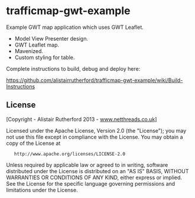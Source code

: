 trafficmap-gwt-example
======================

Example GWT map application which uses GWT Leaflet.

- Model View Presenter design.
- GWT Leaflet map.
- Mavenized.
- Custom styling for table.

Complete instructions to build, debug and deploy here:

https://github.com/alistairrutherford/trafficmap-gwt-example/wiki/Build-Instructions

License
--------
[Copyright - Alistair Rutherford 2013 - www.netthreads.co.uk]

Licensed under the Apache License, Version 2.0 (the "License");
   you may not use this file except in compliance with the License.
   You may obtain a copy of the License at

       http://www.apache.org/licenses/LICENSE-2.0

   Unless required by applicable law or agreed to in writing, software
   distributed under the License is distributed on an "AS IS" BASIS,
   WITHOUT WARRANTIES OR CONDITIONS OF ANY KIND, either express or implied.
   See the License for the specific language governing permissions and
   limitations under the License.


